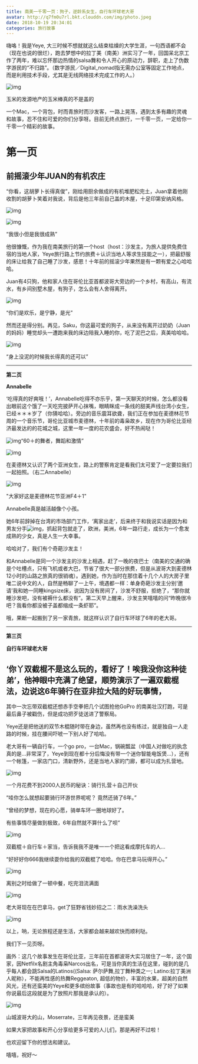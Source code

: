 ```yaml
---
title: 南美一千零一页：狗子，逆龄系女生，自行车环球老大哥
avatar: http://q7fm0u7rl.bkt.clouddn.com/img/photo.jpeg
date: 2018-10-19 20:34:01
categories: 旅行故事
---
```


嗨咯！我是Yeye, 大三时候不想就就这么结束枯燥的大学生涯，一句西语都不会（现在也说的很烂），跑去梦想中的拉丁美（南美）洲实习了一年，回国呆北京工作了两年，难以忘怀那边热情的salsa舞和令人开心的原动力，辞职，走上了伪数字游民的“不归路”。（数字游民／Digital_nomad指无需办公室等固定工作地点，而是利用技术手段，尤其是无线网络技术完成工作的人。）



![img](http://q7fm0u7rl.bkt.clouddn.com/img/640-20200320155200130.jpeg)

玉米的发源地产的玉米棒真的不是盖的



 一个Mac，一个背包，时而青旅时而沙发客，一路上晃荡，遇到太多有趣的灵魂和故事，忍不住和可爱的你们分享呀。目前无终点旅行，一千零一页，一定给你一千零一个精彩的故事。



# **第一页**

## **前摇滚少年JUAN的有机农庄**



“你看，这胡萝卜长得真俊”，刚给用厨余做成的有机堆肥松完土，Juan拿着他刚收割的胡萝卜笑着对我说，背后是他三年前自己盖的木屋，十足印第安纳风格。



![img](http://q7fm0u7rl.bkt.clouddn.com/img/640-20200320155206738.jpeg)



![img](http://q7fm0u7rl.bkt.clouddn.com/img/640-20200320155211177.jpeg)

“我很小但是我很成熟”



他很慷慨，作为我在南美旅行的第一个host（host：沙发主，为旅人提供免费住宿的当地人家，Yeye旅行路上节约旅费＋认识当地人等求生技能之一），把最舒服的床让给我了自己睡了沙发，感恩！十年前的摇滚少年果然是有一颗有爱之心哈哈哈。



Juan有4只狗，他和家人住在哥伦比亚首都波哥大旁边的一个乡村，有高山，有流水，有乡间别墅木屋，有狗子，怎么会有人舍得离开。



![img](http://q7fm0u7rl.bkt.clouddn.com/img/640-20200320155215464.jpeg)

“你们是欢乐，是宁静，是光”



然而还是得分别。再见，Saku，你这最可爱的狗子，从来没有离开过奶奶（Juan的妈妈）睡觉却头一遭跑来我的床边陪我入睡的你，吃了泥巴之后，真美哈哈哈。



![img](http://q7fm0u7rl.bkt.clouddn.com/img/640-20200320155220079.jpeg)

“身上没泥的时候我长得真的还可以”



---

**第二页**

**Annabelle**



‘吃得真的好爽哦！’，Annabelle吃得不亦乐乎，第一天聊天的时候，怎么都没看出眼前这个饿了一天吃完披萨开心抹嘴，眼睛眯成一条线的甜美声线台湾小女生，已经＊＊＊岁了（你猜哈哈）。旁边的音乐震耳欲聋，我们正在参加在麦德林花节周的一个音乐节，哥伦比亚城市麦德林，十年前的毒枭故乡，现在作为哥伦比亚经济最发达的的花城之城，这里一年一度的花农盛会，好不热闹哒！



![img](http://q7fm0u7rl.bkt.clouddn.com/img/640-20200320155224582.jpeg)“60＋的舞者，舞蹈和激情”



![img](http://q7fm0u7rl.bkt.clouddn.com/img/640-20200320155424579.jpeg)

在麦德林又认识了两个亚洲女生，路上的警察肯定是看我们太可爱了一定要拉我们一起拍照。（右二Annabelle）



![img](http://q7fm0u7rl.bkt.clouddn.com/img/640-20200320155428466.jpeg)

"大家好这是麦德林花节亚洲F4＋1"



Annabelle真是越活越像个小孩。

她6年前辞掉在台湾的市场部门工作，‘离家出走’，后来终于和我说实话是因为和男友分手![img](https://res.wx.qq.com/mpres/htmledition/images/icon/common/emotion_panel/emoji_wx/2_05.png?wxfrom=5&wx_lazy=1&wx_co=1)，抓起背包就走了，欧洲，美洲，6年一路行走，成长为一个愈发成熟的少女，真是人生一大幸事。



哈哈对了，我们有个奇葩沙发主！

和Annabelle是同一个沙发主的沙发上相遇，赶了一晚的夜巴士（南美的交通的确是个吐槽点，只有飞机或者大巴，节省了很大一部分旅费，但是从波哥大到麦德林12小时的山路之旅真的很销魂）。遇到她，作为当时在那住着十几个人的大房子里唯二说中文的人，自然是畅聊了一上午，境遇都一样：单身奇葩沙发主分别‘邀请’我和她一同睡kingsize床，说因为没有房间了，沙发不舒服，拒绝了，“那你就睡沙发吧，没有被褥什么都没有”。第二天早上醒来，沙发主笑嘻嘻的问“昨晚很冷吧？我看你都没被子盖都缩成一条虾耶”。



哦，果断一起搬到了另一家青旅，就这样认识了自行车环球了6年的老大哥。



---



**第三页**

**自行车环球老大哥**



## ‘你丫双截棍不是这么玩的，看好了！唉我没你这种徒弟’，他神眼中充满了绝望，顺势演示了一遍双截棍法，边说这6年骑行在亚非拉大陆的好玩事情，

其中一次忘带双截棍还想赤手空拳把几个试图抢他GoPro 的南美壮汉打跑，可是最后鼻子被戳伤，但是成功把歹徒送进了警察局。



Yeye还是把他送的双节木棍随时带在身边，虽然再也没有练过，就是独自一人走路的时候，挂在腰间吓唬一下别人好了哈哈。



老大哥有一辆自行车，一个go pro，一台Mac，锅碗瓢盆（中国人对做吃的执念真的是...非常深了，Yeye到现在都十分后悔没有带一个迷你智能电饭煲...），还有一个帐篷，一家店门口，清新野外，还是当地人家的门廊，都可以成为扎营地。



![img](http://q7fm0u7rl.bkt.clouddn.com/img/640-20200320155433968.jpeg)

一个月花费不到2000人民币的秘诀：骑行扎营＋自己开伙



“哇你怎么就想起要骑行环游世界呢呢？ 竟然还骑了6年。”

“曾经的梦想，现在的心愿，骑单车环一圈地球好了。

有些事情尽量做到极致，6年自然就不算什么了呗”



![img](http://q7fm0u7rl.bkt.clouddn.com/img/640-20200320155439276.jpeg)

双截棍＋自行车＋家当，告诉我我不是唯一一个把这看成摩托车的人...



“好好好你666我继续耍你给我的双截棍了哈哈。你在巴拿马玩得开心。”



![img](http://q7fm0u7rl.bkt.clouddn.com/img/640-20200320155442922.jpeg)

离别之时给做了一顿中餐，吃完泪流满面



![img](http://q7fm0u7rl.bkt.clouddn.com/img/640-20200320155449031.jpeg)

老大哥现在在巴拿马，get了狂野省钱妙招之二：雨水洗澡洗头



![img](https://mmbiz.qpic.cn/mmbiz_png/R4MibUTItVc4HjnhEDO9icdczqqDdibZebxmHxqQ9wXDk22LAibC8Rb29k72xMLaIgoI4x7nmyhx3iadTIun2mxAnoQ/640?wx_fmt=png&wxfrom=5&wx_lazy=1&wx_co=1)



以上，呐，无论旅程还是生活，大家都会越来越欢快而顺利哒。

我们下一见页呀。



画外：这几个故事发生在哥伦比亚，三年前在首都波哥大实习居住了一年，这个国家，因Netfilx名剧主角毒枭Narcos出名，可是当你真的生活在这里，碰到的是几乎每人都会跳Salsa的Latinos((Salsa: 萨尔萨舞,拉丁舞种类之一; Latino:拉丁美洲人昵称），不能再性感的热舞Reggeaton, 超低的物价，丰富的水果，超美的自然风光，还有还蛮美的Yeye和更多缤纷故事（事故也是有的哈哈哈，好了好了如果你说最后这段就是为了放照片那我是承认的）。



![img](http://q7fm0u7rl.bkt.clouddn.com/img/640-20200320155453683.jpeg)

山城波哥大的山，Moserrate，三年再见夜景，还是蛮美



如果大家把故事和开心分享给更多可爱的人儿们，那是再好不过啦！

也欢迎留下你的想法和建议。

嘻嘻，祝好～